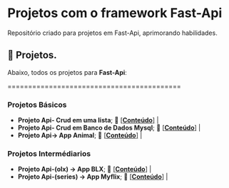 # Projetos com o framework Fast-Api
Repositório criado para projetos em Fast-Api, aprimorando habilidades.


## :bookmark_tabs: Projetos.

Abaixo, todos os projetos para **Fast-Api**:

==========================================
### Projetos Básicos

- **Projeto Api- Crud em uma lista**;  :file_folder: [[**Conteúdo**]]() |
- **Projeto Api- Crud em Banco de Dados Mysql**;  :file_folder: [[**Conteúdo**]]() |
- **Projeto Api-> App Animal**;  :file_folder: [[**Conteúdo**]]() |

### Projetos Intermédiarios
- **Projeto Api-(olx) -> App BLX**;  :file_folder: [[**Conteúdo**]]() |
- **Projeto Api-(series) -> App Myflix**;  :file_folder: [[**Conteúdo**]]() |
